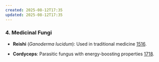 ```yaml
---
created: 2025-08-12T17:35
updated: 2025-08-12T17:35
---
```

### **4. Medicinal Fungi**

- **Reishi** (_Ganoderma lucidum_): Used in traditional medicine [15](https://www.ncbi.nlm.nih.gov/pmc/articles/PMC7231158/)[16](https://www.sciencedirect.com/science/article/pii/S1756464621003863).
    
- **Cordyceps**: Parasitic fungus with energy-boosting properties [17](https://www.ncbi.nlm.nih.gov/pmc/articles/PMC7554515/)[18](https://www.mdpi.com/2304-8158/10/11/2786).
    
